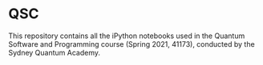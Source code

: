 # QSC
This repository contains all the iPython notebooks used in the Quantum Software and Programming course (Spring 2021, 41173), conducted by the Sydney Quantum Academy. 
